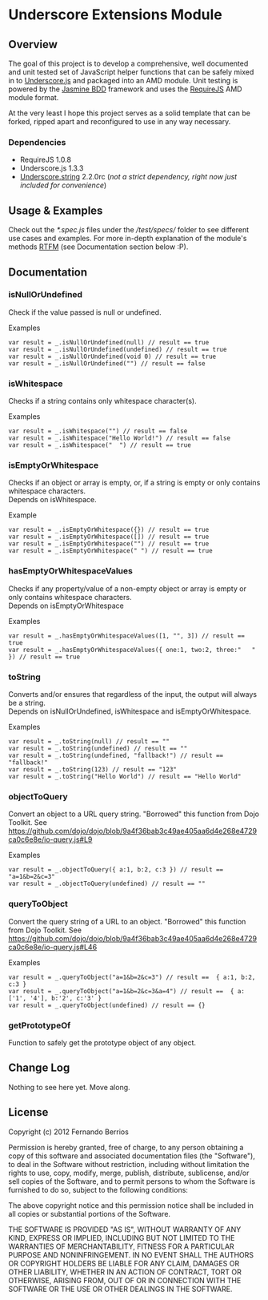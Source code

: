 # Underscore Extensions Module

## Overview

The goal of this project is to develop a comprehensive, well documented and unit tested set of JavaScript helper functions that can be safely mixed in to [Underscore.js](http://underscorejs.org/) and packaged into an AMD module. Unit testing is powered by the [Jasmine BDD](http://pivotal.github.com/jasmine/) framework and uses the [RequireJS](http://requirejs.org/) AMD module format.

At the very least I hope this project serves as a solid template that can be forked, ripped apart and reconfigured to use in any way necessary.

### Dependencies

- RequireJS 1.0.8
- Underscore.js 1.3.3
- [Underscore.string](http://epeli.github.com/underscore.string/) 2.2.0rc (*not a strict dependency, right now just included for convenience*)

## Usage & Examples

Check out the _*.spec.js_ files under the _/test/specs/_ folder to see different use cases and examples. For more in-depth explanation of the module's methods [RTFM](http://en.wikipedia.org/wiki/RTFM) (see Documentation section below :P).

## Documentation


### isNullOrUndefined
<p>Check if the value passed is null or undefined.</p>

<p>Examples</p>

<pre><code>var result = _.isNullOrUndefined(null) // result == true
var result = _.isNullOrUndefined(undefined) // result == true
var result = _.isNullOrUndefined(void 0) // result == true
var result = _.isNullOrUndefined("") // result == false
</code></pre>



### isWhitespace
<p>Checks if a string contains only whitespace character(s).</p>

<p>Examples</p>

<pre><code>var result = _.isWhitespace("") // result == false
var result = _.isWhitespace("Hello World!") // result == false
var result = _.isWhitespace("  ") // result == true
</code></pre>



### isEmptyOrWhitespace
<p>Checks if an object or array is empty, or, if a string is empty or only contains whitespace characters.<br />Depends on isWhitespace.</p>

<p>Example</p>

<pre><code>var result = _.isEmptyOrWhitespace({}) // result == true
var result = _.isEmptyOrWhitespace([]) // result == true
var result = _.isEmptyOrWhitespace("") // result == true
var result = _.isEmptyOrWhitespace(" ") // result == true
</code></pre>



### hasEmptyOrWhitespaceValues
<p>Checks if any property/value of a non-empty object or array is empty or only contains whitespace characters.<br />Depends on isEmptyOrWhitespace</p>

<p>Examples</p>

<pre><code>var result = _.hasEmptyOrWhitespaceValues([1, "", 3]) // result == true
var result = _.hasEmptyOrWhitespaceValues({ one:1, two:2, three:"   " }) // result == true
</code></pre>



### toString
<p>Converts and/or ensures that regardless of the input, the output will always be a string.<br />Depends on isNullOrUndefined, isWhitespace and isEmptyOrWhitespace.</p>

<p>Examples</p>

<pre><code>var result = _.toString(null) // result == ""
var result = _.toString(undefined) // result == ""
var result = _.toString(undefined, "fallback!") // result == "fallback!"
var result = _.toString(123) // result == "123"
var result = _.toString("Hello World") // result == "Hello World"
</code></pre>



### objectToQuery
<p>Convert an object to a URL query string. "Borrowed" this function from Dojo Toolkit. See <a href='https://github.com/dojo/dojo/blob/9a4f36bab3c49ae405aa6d4e268e4729ca0c6e8e/io-query.js#L9'>https://github.com/dojo/dojo/blob/9a4f36bab3c49ae405aa6d4e268e4729ca0c6e8e/io-query.js#L9</a></p>

<p>Examples</p>

<pre><code>var result = _.objectToQuery({ a:1, b:2, c:3 }) // result == "a=1&amp;b=2&amp;c=3"
var result = _.objectToQuery(undefined) // result == ""
</code></pre>



### queryToObject
<p>Convert the query string of a URL to an object. "Borrowed" this function from Dojo Toolkit. See <a href='https://github.com/dojo/dojo/blob/9a4f36bab3c49ae405aa6d4e268e4729ca0c6e8e/io-query.js#L46'>https://github.com/dojo/dojo/blob/9a4f36bab3c49ae405aa6d4e268e4729ca0c6e8e/io-query.js#L46</a></p>

<p>Examples</p>

<pre><code>var result = _.queryToObject("a=1&amp;b=2&amp;c=3") // result ==  { a:1, b:2, c:3 }
var result = _.queryToObject("a=1&amp;b=2&amp;c=3&amp;a=4") // result ==  { a: ['1', '4'], b:'2', c:'3' }
var result = _.queryToObject(undefined) // result == {}
</code></pre>



### getPrototypeOf
<p>Function to safely get the prototype object of any object.</p>





## Change Log

Nothing to see here yet. Move along.

## License

Copyright (c) 2012 Fernando Berrios

Permission is hereby granted, free of charge, to any person obtaining a copy of this software and associated documentation files (the "Software"), to deal in the Software without restriction, including without limitation the rights to use, copy, modify, merge, publish, distribute, sublicense, and/or sell copies of the Software, and to permit persons to whom the Software is furnished to do so, subject to the following conditions:

The above copyright notice and this permission notice shall be included in all copies or substantial portions of the Software.

THE SOFTWARE IS PROVIDED "AS IS", WITHOUT WARRANTY OF ANY KIND, EXPRESS OR IMPLIED, INCLUDING BUT NOT LIMITED TO THE WARRANTIES OF MERCHANTABILITY, FITNESS FOR A PARTICULAR PURPOSE AND NONINFRINGEMENT. IN NO EVENT SHALL THE AUTHORS OR COPYRIGHT HOLDERS BE LIABLE FOR ANY CLAIM, DAMAGES OR OTHER LIABILITY, WHETHER IN AN ACTION OF CONTRACT, TORT OR OTHERWISE, ARISING FROM, OUT OF OR IN CONNECTION WITH THE SOFTWARE OR THE USE OR OTHER DEALINGS IN THE SOFTWARE.
